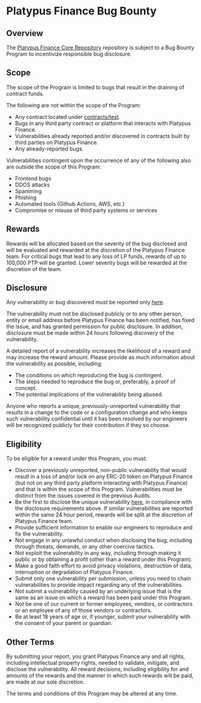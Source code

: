 # Platypus Finance Bug Bounty

## Overview

The [Platypus Finance Core Repository](https://github.com/platypus-finance/core) repository is subject to a Bug Bounty Program to incentivize responsible bug disclosure.

## Scope

The scope of the Program is limited to bugs that result in the draining of contract funds.

The following are not within the scope of the Program:

- Any contract located under [contracts/test](./contracts/test).
- Bugs in any third party contract or platform that interacts with Platypus Finance.
- Vulnerabilities already reported and/or discovered in contracts built by third parties on Platypus Finance.
- Any already-reported bugs.

Vulnerabilities contingent upon the occurrence of any of the following also are outside the scope of this Program:

- Frontend bugs
- DDOS attacks
- Spamming
- Phishing
- Automated tools (Github Actions, AWS, etc.)
- Compromise or misuse of third party systems or services

## Rewards

Rewards will be allocated based on the severity of the bug disclosed and will be evaluated and rewarded at the discretion of the Platypus Finance team. For critical bugs that lead to any loss of LP funds, rewards of up to 100,000 PTP will be granted. Lower severity bugs will be rewarded at the discretion of the team.

## Disclosure

Any vulnerability or bug discovered must be reported only [here](https://firebasehostingproxy.page.link/198886819888/forms.gle/cz5QPARFTjoM72Rj8).

The vulnerability must not be disclosed publicly or to any other person, entity or email address before Platypus Finance has been notified, has fixed the issue, and has granted permission for public disclosure. In addition, disclosure must be made within 24 hours following discovery of the vulnerability.

A detailed report of a vulnerability increases the likelihood of a reward and may increase the reward amount. Please provide as much information about the vulnerability as possible, including:

- The conditions on which reproducing the bug is contingent.
- The steps needed to reproduce the bug or, preferably, a proof of concept.
- The potential implications of the vulnerability being abused.

Anyone who reports a unique, previously-unreported vulnerability that results in a change to the code or a configuration change and who keeps such vulnerability confidential until it has been resolved by our engineers will be recognized publicly for their contribution if they so choose.

## Eligibility

To be eligible for a reward under this Program, you must:

- Discover a previously unreported, non-public vulnerability that would result in a loss of and/or lock on any ERC-20 token on Platypus Finance (but not on any third party platform interacting with Platypus Finance) and that is within the scope of this Program. Vulnerabilities must be distinct from the issues covered in the previous Audits.
- Be the first to disclose the unique vulnerability [here](https://firebasehostingproxy.page.link/198886819888/forms.gle/cz5QPARFTjoM72Rj8), in compliance with the disclosure requirements above. If similar vulnerabilities are reported within the same 24 hour period, rewards will be split at the discretion of Platypus Finance team.
- Provide sufficient information to enable our engineers to reproduce and fix the vulnerability.
- Not engage in any unlawful conduct when disclosing the bug, including through threats, demands, or any other coercive tactics.
- Not exploit the vulnerability in any way, including through making it public or by obtaining a profit (other than a reward under this Program).
- Make a good faith effort to avoid privacy violations, destruction of data, interruption or degradation of Platypus Finance.
- Submit only one vulnerability per submission, unless you need to chain vulnerabilities to provide impact regarding any of the vulnerabilities.
- Not submit a vulnerability caused by an underlying issue that is the same as an issue on which a reward has been paid under this Program.
- Not be one of our current or former employees, vendors, or contractors or an employee of any of those vendors or contractors.
- Be at least 18 years of age or, if younger, submit your vulnerability with the consent of your parent or guardian.

## Other Terms

By submitting your report, you grant Platypus Finance any and all rights, including intellectual property rights, needed to validate, mitigate, and disclose the vulnerability. All reward decisions, including eligibility for and amounts of the rewards and the manner in which such rewards will be paid, are made at our sole discretion.

The terms and conditions of this Program may be altered at any time.
